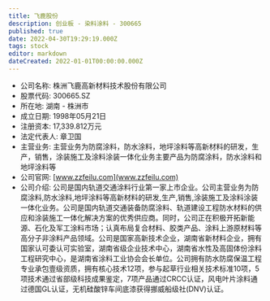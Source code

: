 ```yaml
---
title: 飞鹿股份
description: 创业板 - 染料涂料 - 300665
published: true
date: 2022-04-30T19:29:19.000Z
tags: stock
editor: markdown
dateCreated: 2022-01-01T00:00:00.000Z
---
```


- 公司名称: 株洲飞鹿高新材料技术股份有限公司
- 股票代码: 300665.SZ
- 所在地: 湖南 - 株洲市
- 成立日期: 1998年05月21日
- 注册资本: 17,339.812万元
- 法定代表人: 章卫国
- 主营业务: 主营业务为防腐涂料，防水涂料，地坪涂料等高新材料的研发，生产，销售，涂装施工及涂料涂装一体化业务主要产品为防腐涂料，防水涂料和地坪涂料等
- 公司官网: [www.zzfeilu.com](www.zzfeilu.com)
- 公司介绍: 公司是国内轨道交通涂料行业第一家上市企业。公司主营业务为防腐涂料,防水涂料,地坪涂料等高新材料的研发,生产,销售,涂装施工及涂料涂装一体化业务。公司是国内轨道交通装备防腐涂料、轨道建设工程防水材料的供应和涂装施工一体化解决方案的优秀供应商。同时，公司正在积极开拓新能源、石化及军工涂料市场；认真布局复合材料、胶类产品、涂料上游原材料等高分子非涂料产品领域。公司是国家高新技术企业，湖南省新材料企业，拥有国家认可委认可实验室，湖南省级企业技术中心，湖南省水性及高固体份涂料工程研究中心，是湖南省涂料工业协会会长单位。公司拥有防水防腐保温工程专业承包壹级资质，拥有核心技术12项，参与起草行业相关技术标准10项，5项技术通过省部级科技成果鉴定，7项产品通过CRCC认证，风电叶片涂料通过德国GL认证，无机硅酸锌车间底漆获得挪威船级社(DNV)认证。


